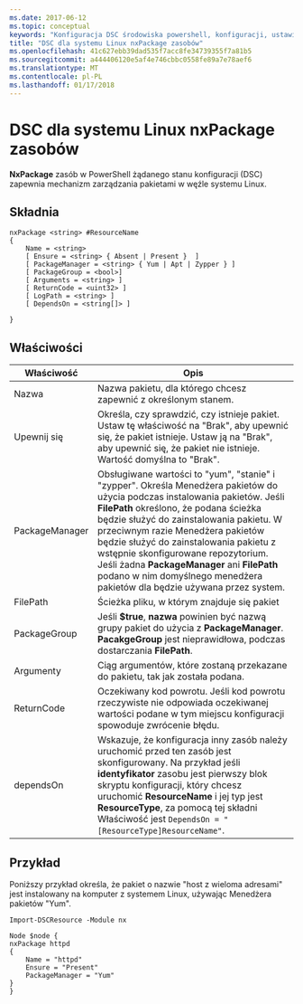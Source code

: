 ```yaml
---
ms.date: 2017-06-12
ms.topic: conceptual
keywords: "Konfiguracja DSC środowiska powershell, konfiguracji, ustawienia"
title: "DSC dla systemu Linux nxPackage zasobów"
ms.openlocfilehash: 41c627ebb39dad535f7acc8fe34739355f7a81b5
ms.sourcegitcommit: a444406120e5af4e746cbbc0558fe89a7e78aef6
ms.translationtype: MT
ms.contentlocale: pl-PL
ms.lasthandoff: 01/17/2018
---
```

# <a name="dsc-for-linux-nxpackage-resource"></a>DSC dla systemu Linux nxPackage zasobów

**NxPackage** zasób w PowerShell żądanego stanu konfiguracji (DSC) zapewnia mechanizm zarządzania pakietami w węźle systemu Linux.

## <a name="syntax"></a>Składnia

```
nxPackage <string> #ResourceName
{
    Name = <string>
    [ Ensure = <string> { Absent | Present }  ]
    [ PackageManager = <string> { Yum | Apt | Zypper } ]
    [ PackageGroup = <bool>]
    [ Arguments = <string> ]
    [ ReturnCode = <uint32> ]
    [ LogPath = <string> ]
    [ DependsOn = <string[]> ]
    
}
```

## <a name="properties"></a>Właściwości

|  Właściwość |  Opis | 
|---|---|
| Nazwa| Nazwa pakietu, dla którego chcesz zapewnić z określonym stanem.| 
| Upewnij się| Określa, czy sprawdzić, czy istnieje pakiet. Ustaw tę właściwość na "Brak", aby upewnić się, że pakiet istnieje. Ustaw ją na "Brak", aby upewnić się, że pakiet nie istnieje. Wartość domyślna to "Brak".|  
| PackageManager| Obsługiwane wartości to "yum", "stanie" i "zypper". Określa Menedżera pakietów do użycia podczas instalowania pakietów. Jeśli **FilePath** określono, że podana ścieżka będzie służyć do zainstalowania pakietu. W przeciwnym razie Menedżera pakietów będzie służyć do zainstalowania pakietu z wstępnie skonfigurowane repozytorium. Jeśli żadna **PackageManager** ani **FilePath** podano w nim domyślnego menedżera pakietów dla będzie używana przez system.| 
| FilePath| Ścieżka pliku, w którym znajduje się pakiet| 
| PackageGroup| Jeśli **$true**, **nazwa** powinien być nazwą grupy pakiet do użycia z **PackageManager**. **PacakgeGroup** jest nieprawidłowa, podczas dostarczania **FilePath**.| 
| Argumenty| Ciąg argumentów, które zostaną przekazane do pakietu, tak jak została podana.| 
| ReturnCode| Oczekiwany kod powrotu. Jeśli kod powrotu rzeczywiste nie odpowiada oczekiwanej wartości podane w tym miejscu konfiguracji spowoduje zwrócenie błędu.| 
| dependsOn | Wskazuje, że konfiguracja inny zasób należy uruchomić przed ten zasób jest skonfigurowany. Na przykład jeśli **identyfikator** zasobu jest pierwszy blok skryptu konfiguracji, który chcesz uruchomić **ResourceName** i jej typ jest **ResourceType**, za pomocą tej składni Właściwość jest `DependsOn = "[ResourceType]ResourceName"`.| 

## <a name="example"></a>Przykład

Poniższy przykład określa, że pakiet o nazwie "host z wieloma adresami" jest instalowany na komputer z systemem Linux, używając Menedżera pakietów "Yum".

```
Import-DSCResource -Module nx 

Node $node {
nxPackage httpd
{
    Name = "httpd"
    Ensure = "Present"
    PackageManager = "Yum"
}
}
```


